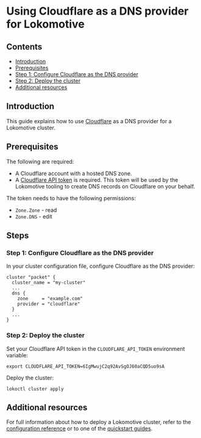 # Using Cloudflare as a DNS provider for Lokomotive

## Contents

* [Introduction](#introduction)
* [Prerequisites](#prerequisites)
* [Step 1: Configure Cloudflare as the DNS provider](#step-1-configure-cloudflare-as-the-dns-provider)
* [Step 2: Deploy the cluster](#step-2-deploy-the-cluster)
* [Additional resources](#additional-resources)

## Introduction

This guide explains how to use [Cloudflare](https://www.cloudflare.com/) as a
DNS provider for a Lokomotive cluster.

## Prerequisites

The following are required:

- A Cloudflare account with a hosted DNS zone.
- A [Cloudflare API token](https://developers.cloudflare.com/api/tokens/create)
is required. This token will be used by the Lokomotive tooling to create DNS
records on Cloudflare on your behalf.

The token needs to have the following permissions:

- `Zone.Zone` - read
- `Zone.DNS` - edit

## Steps

### Step 1: Configure Cloudflare as the DNS provider

In your cluster configuration file, configure Cloudflare as the DNS provider:

```hcl
cluster "packet" {
  cluster_name = "my-cluster"
  ...
  dns {
    zone     = "example.com"
    provider = "cloudflare"
  }
  ...
}
```

### Step 2: Deploy the cluster

Set your Cloudflare API token in the `CLOUDFLARE_API_TOKEN` environment
variable:

```
export CLOUDFLARE_API_TOKEN=6IgMwujC2q92AvSgOJ60aCQD5uo9sA
```

Deploy the cluster:

```
lokoctl cluster apply
```

## Additional resources

For full information about how to deploy a Lokomotive cluster, refer to the
[configuration reference](../configuration-reference) or to one of the
[quickstart guides](../quickstarts).
